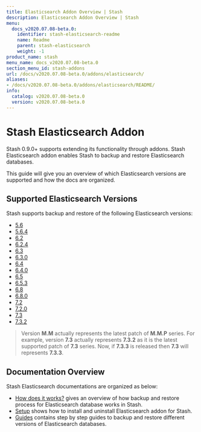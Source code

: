 ```yaml
---
title: Elasticsearch Addon Overview | Stash
description: Elasticsearch Addon Overview | Stash
menu:
  docs_v2020.07.08-beta.0:
    identifier: stash-elasticsearch-readme
    name: Readme
    parent: stash-elasticsearch
    weight: -1
product_name: stash
menu_name: docs_v2020.07.08-beta.0
section_menu_id: stash-addons
url: /docs/v2020.07.08-beta.0/addons/elasticsearch/
aliases:
- /docs/v2020.07.08-beta.0/addons/elasticsearch/README/
info:
  catalog: v2020.07.08-beta.0
  version: v2020.07.08-beta.0
---
```


# Stash Elasticsearch Addon

Stash 0.9.0+ supports extending its functionality through addons. Stash Elasticsearch addon enables Stash to backup and restore Elasticsearch databases.

This guide will give you an overview of which Elasticsearch versions are supported and how the docs are organized.

## Supported Elasticsearch Versions

Stash supports backup and restore of the following Elasticsearch versions:

- [5.6](/docs/v2020.07.08-beta.0/addons/elasticsearch/guides/5.6/elasticsearch)
- [5.6.4](/docs/v2020.07.08-beta.0/addons/elasticsearch/guides/5.6.4/elasticsearch)
- [6.2](/docs/v2020.07.08-beta.0/addons/elasticsearch/guides/6.2/elasticsearch)
- [6.2.4](/docs/v2020.07.08-beta.0/addons/elasticsearch/guides/6.2.4/elasticsearch)
- [6.3](/docs/v2020.07.08-beta.0/addons/elasticsearch/guides/6.3/elasticsearch)
- [6.3.0](/docs/v2020.07.08-beta.0/addons/elasticsearch/guides/6.3.0/elasticsearch)
- [6.4](/docs/v2020.07.08-beta.0/addons/elasticsearch/guides/6.4/elasticsearch)
- [6.4.0](/docs/v2020.07.08-beta.0/addons/elasticsearch/guides/6.4.0/elasticsearch)
- [6.5](/docs/v2020.07.08-beta.0/addons/elasticsearch/guides/6.5/elasticsearch)
- [6.5.3](/docs/v2020.07.08-beta.0/addons/elasticsearch/guides/6.5.3/elasticsearch)
- [6.8](/docs/v2020.07.08-beta.0/addons/elasticsearch/guides/6.8/elasticsearch)
- [6.8.0](/docs/v2020.07.08-beta.0/addons/elasticsearch/guides/6.8.0/elasticsearch)
- [7.2](/docs/v2020.07.08-beta.0/addons/elasticsearch/guides/7.2/elasticsearch)
- [7.2.0](/docs/v2020.07.08-beta.0/addons/elasticsearch/guides/7.2.0/elasticsearch)
- [7.3](/docs/v2020.07.08-beta.0/addons/elasticsearch/guides/7.3/elasticsearch)
- [7.3.2](/docs/v2020.07.08-beta.0/addons/elasticsearch/guides/7.3.2/elasticsearch)

>Version **M.M** actually represents the latest patch of **M.M.P** series. For example, version **7.3** actually represents **7.3.2** as it is the latest supported patch of **7.3** series. Now, if **7.3.3** is released then **7.3** will represents **7.3.3**.

## Documentation Overview

Stash Elasticsearch documentations are organized as below:

- [How does it works?](/docs/v2020.07.08-beta.0/addons/elasticsearch/overview) gives an overview of how backup and restore process for Elasticsearch database works in Stash.
- [Setup](/docs/v2020.07.08-beta.0/addons/elasticsearch/setup/install) shows how to install and uninstall Elasticsearch addon for Stash.
- [Guides](/docs/v2020.07.08-beta.0/addons/elasticsearch/guides/6.5/elasticsearch) contains step by step guides to backup and restore different versions of Elasticsearch databases.
